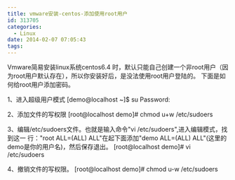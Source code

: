 ```yaml
---
title: vmware安装-centos-添加使用root用户
id: 313705
categories:
  - Linux
date: 2014-02-07 07:05:43
tags:
---
```


Vmware简易安装linux系统centos6.4 时，默认只能自己创建一个非root用户（因为root用户默认存在），所以你安装好后，是没法使用root用户登陆的。
下面是如何给root用户添加密码。

1、进入超级用户模式
[demo@localhost ~]$ su
Password:

2、添加文件的写权限
[root@localhost demo]# chmod u+w /etc/sudoers

3、编辑/etc/sudoers文件。也就是输入命令"vi /etc/sudoers",进入编辑模式，找到这一 行："root ALL=(ALL) ALL"在起下面添加"demo ALL=(ALL) ALL"(这里的demo是你的用户名)，然后保存退出。
[root@localhost demo]# vi /etc/sudoers

4、撤销文件的写权限。
[root@localhost demo]# chmod u-w /etc/sudoers